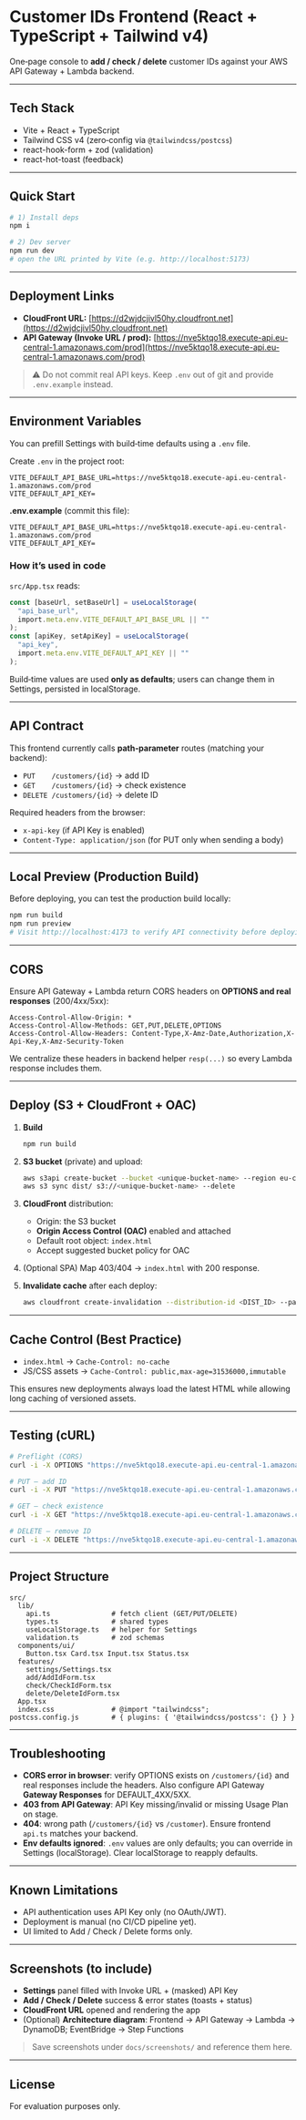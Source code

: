 # Customer IDs Frontend (React + TypeScript + Tailwind v4)

One‑page console to **add / check / delete** customer IDs against your AWS API Gateway + Lambda backend.

---

## Tech Stack

- Vite + React + TypeScript
- Tailwind CSS v4 (zero‑config via `@tailwindcss/postcss`)
- react-hook-form + zod (validation)
- react-hot-toast (feedback)

---

## Quick Start

```bash
# 1) Install deps
npm i

# 2) Dev server
npm run dev
# open the URL printed by Vite (e.g. http://localhost:5173)
```

---

## Deployment Links

- **CloudFront URL:** [https://d2wjdcjivl50hy.cloudfront.net](https://d2wjdcjivl50hy.cloudfront.net)
- **API Gateway (Invoke URL / prod):** [https://nve5ktqo18.execute-api.eu-central-1.amazonaws.com/prod](https://nve5ktqo18.execute-api.eu-central-1.amazonaws.com/prod)

> ⚠️ Do not commit real API keys. Keep `.env` out of git and provide `.env.example` instead.

---

## Environment Variables

You can prefill Settings with build‑time defaults using a `.env` file.

Create `.env` in the project root:

```
VITE_DEFAULT_API_BASE_URL=https://nve5ktqo18.execute-api.eu-central-1.amazonaws.com/prod
VITE_DEFAULT_API_KEY=
```

**.env.example** (commit this file):

```
VITE_DEFAULT_API_BASE_URL=https://nve5ktqo18.execute-api.eu-central-1.amazonaws.com/prod
VITE_DEFAULT_API_KEY=
```

### How it’s used in code

`src/App.tsx` reads:

```ts
const [baseUrl, setBaseUrl] = useLocalStorage(
  "api_base_url",
  import.meta.env.VITE_DEFAULT_API_BASE_URL || ""
);
const [apiKey, setApiKey] = useLocalStorage(
  "api_key",
  import.meta.env.VITE_DEFAULT_API_KEY || ""
);
```

Build‑time values are used **only as defaults**; users can change them in Settings, persisted in localStorage.

---

## API Contract

This frontend currently calls **path‑parameter** routes (matching your backend):

- `PUT    /customers/{id}` → add ID
- `GET    /customers/{id}` → check existence
- `DELETE /customers/{id}` → delete ID

Required headers from the browser:

- `x-api-key` (if API Key is enabled)
- `Content-Type: application/json` (for PUT only when sending a body)

---

## Local Preview (Production Build)

Before deploying, you can test the production build locally:

```bash
npm run build
npm run preview
# Visit http://localhost:4173 to verify API connectivity before deploying
```

---

## CORS

Ensure API Gateway + Lambda return CORS headers on **OPTIONS and real responses** (200/4xx/5xx):

```
Access-Control-Allow-Origin: *
Access-Control-Allow-Methods: GET,PUT,DELETE,OPTIONS
Access-Control-Allow-Headers: Content-Type,X-Amz-Date,Authorization,X-Api-Key,X-Amz-Security-Token
```

We centralize these headers in backend helper `resp(...)` so every Lambda response includes them.

---

## Deploy (S3 + CloudFront + OAC)

1. **Build**

   ```bash
   npm run build
   ```

2. **S3 bucket** (private) and upload:

   ```bash
   aws s3api create-bucket --bucket <unique-bucket-name> --region eu-central-1 --create-bucket-configuration LocationConstraint=eu-central-1
   aws s3 sync dist/ s3://<unique-bucket-name> --delete
   ```

3. **CloudFront** distribution:

   - Origin: the S3 bucket
   - **Origin Access Control (OAC)** enabled and attached
   - Default root object: `index.html`
   - Accept suggested bucket policy for OAC

4. (Optional SPA) Map 403/404 → `index.html` with 200 response.

5. **Invalidate cache** after each deploy:

   ```bash
   aws cloudfront create-invalidation --distribution-id <DIST_ID> --paths "/*"
   ```

---

## Cache Control (Best Practice)

- `index.html` → `Cache-Control: no-cache`
- JS/CSS assets → `Cache-Control: public,max-age=31536000,immutable`

This ensures new deployments always load the latest HTML while allowing long caching of versioned assets.

---

## Testing (cURL)

```bash
# Preflight (CORS)
curl -i -X OPTIONS "https://nve5ktqo18.execute-api.eu-central-1.amazonaws.com/prod/customers/AB_123"   -H "Origin: https://d2wjdcjivl50hy.cloudfront.net"   -H "Access-Control-Request-Method: PUT"   -H "Access-Control-Request-Headers: Content-Type,X-Api-Key"

# PUT – add ID
curl -i -X PUT "https://nve5ktqo18.execute-api.eu-central-1.amazonaws.com/prod/customers/AB_123"   -H "x-api-key: <YOUR_API_KEY>"

# GET – check existence
curl -i -X GET "https://nve5ktqo18.execute-api.eu-central-1.amazonaws.com/prod/customers/AB_123"   -H "x-api-key: <YOUR_API_KEY>"

# DELETE – remove ID
curl -i -X DELETE "https://nve5ktqo18.execute-api.eu-central-1.amazonaws.com/prod/customers/AB_123"   -H "x-api-key: <YOUR_API_KEY>"
```

---

## Project Structure

```
src/
  lib/
    api.ts               # fetch client (GET/PUT/DELETE)
    types.ts             # shared types
    useLocalStorage.ts   # helper for Settings
    validation.ts        # zod schemas
  components/ui/
    Button.tsx Card.tsx Input.tsx Status.tsx
  features/
    settings/Settings.tsx
    add/AddIdForm.tsx
    check/CheckIdForm.tsx
    delete/DeleteIdForm.tsx
  App.tsx
  index.css              # @import "tailwindcss";
postcss.config.js        # { plugins: { '@tailwindcss/postcss': {} } }
```

---

## Troubleshooting

- **CORS error in browser**: verify OPTIONS exists on `/customers/{id}` and real responses include the headers. Also configure API Gateway **Gateway Responses** for DEFAULT_4XX/5XX.
- **403 from API Gateway**: API Key missing/invalid or missing Usage Plan on stage.
- **404**: wrong path (`/customers/{id}` vs `/customer`). Ensure frontend `api.ts` matches your backend.
- **Env defaults ignored**: `.env` values are only defaults; you can override in Settings (localStorage). Clear localStorage to reapply defaults.

---

## Known Limitations

- API authentication uses API Key only (no OAuth/JWT).
- Deployment is manual (no CI/CD pipeline yet).
- UI limited to Add / Check / Delete forms only.

---

## Screenshots (to include)

- **Settings** panel filled with Invoke URL + (masked) API Key
- **Add / Check / Delete** success & error states (toasts + status)
- **CloudFront URL** opened and rendering the app
- (Optional) **Architecture diagram**: Frontend → API Gateway → Lambda → DynamoDB; EventBridge → Step Functions

> Save screenshots under `docs/screenshots/` and reference them here.

---

## License

For evaluation purposes only.

